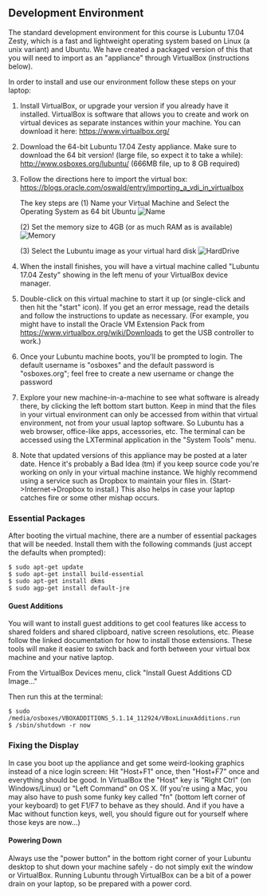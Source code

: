 ## Development Environment
The standard development environment for this course is Lubuntu 17.04 Zesty, which is a fast and lightweight operating system based on Linux (a unix variant) and Ubuntu.  We have created a packaged version of this that you will need to import as an "appliance" through VirtualBox (instructions below). 
 
In order to install and use our environment follow these steps on your laptop:

1. Install VirtualBox, or upgrade your version if you already have it installed.  VirtualBox is software that allows you to create and work on virtual devices as separate instances within your machine. You can download it here: https://www.virtualbox.org/
 
2. Download the 64-bit Lubuntu 17.04 Zesty appliance. Make sure to download the 64 bit version! (large file, so expect it to take a while): 
http://www.osboxes.org/lubuntu/ (666MB file, up to 8 GB required)

3. Follow the directions here to import the virtual box:
https://blogs.oracle.com/oswald/entry/importing_a_vdi_in_virtualbox

   The key steps are (1) Name your Virtual Machine and Select the Operating System as 64 bit Ubuntu
   ![Name](https://raw.githubusercontent.com/schatzlab/appliedgenomics2017/master/assignments/virtualbox/NameVirtualMachine.png)

   (2) Set the memory size to 4GB (or as much RAM as is available)
   ![Memory](https://raw.githubusercontent.com/schatzlab/appliedgenomics2017/master/assignments/virtualbox/MemorySize.png)

   (3) Select the Lubuntu image as your virtual hard disk
   ![HardDrive](https://raw.githubusercontent.com/schatzlab/appliedgenomics2017/master/assignments/virtualbox/Hard%20Disk.png)

4. When the install finishes, you will have a virtual machine called "Lubuntu 17.04 Zesty" showing in the left menu of your VirtualBox device manager.  

5. Double-click on this virtual machine to start it up (or single-click and then hit the "start" icon).  If you get an error message, read the details and follow the instructions to update as necessary.  (For example, you might have to install the Oracle VM Extension Pack from https://www.virtualbox.org/wiki/Downloads to get the USB controller to work.)

6. Once your Lubuntu machine boots, you'll be prompted to login.  The default username is "osboxes" and the default password is "osboxes.org"; feel free to create a new username or change the password

7. Explore your new machine-in-a-machine to see what software is already there, by clicking the left bottom start button.  Keep in mind that the files in your virtual environment can only be accessed from within that virtual environment, not from your usual laptop software.  So Lubuntu has a web browser, office-like apps, accessories, etc. The terminal can be accessed using the LXTerminal application in the "System Tools" menu.

8. Note that updated versions of this appliance may be posted at a later date. Hence it's probably a Bad Idea (tm) if you keep source code you're working on only in your virtual machine instance. We highly recommend using a service such as Dropbox to maintain your files in. (Start->Internet->Dropbox to install.)  This also helps in case your laptop catches fire or some other mishap occurs.

### Essential Packages

After booting the virtual machine, there are a number of essential packages that will be needed. Install them with the following commands (just accept the defaults when prompted):

```
$ sudo apt-get update
$ sudo apt-get install build-essential
$ sudo apt-get install dkms
$ sudo agp-get install default-jre
```

#### Guest Additions
You will want to install guest additions to get cool features like access to shared folders and shared clipboard, native screen resolutions, etc. Please follow the linked documentation for how to install those extensions.  These tools will make it easier to switch back and forth between your virtual box machine and your native laptop.

From the VirtualBox Devices menu, click "Install Guest Additions CD Image..."

Then run this at the terminal:

```
$ sudo /media/osboxes/VBOXADDITIONS_5.1.14_112924/VBoxLinuxAdditions.run
$ /sbin/shutdown -r now
```

### Fixing the Display
In case you boot up the appliance and get some weird-looking graphics instead of a nice login screen: Hit "Host+F1" once, then "Host+F7" once and everything should be good. In VirtualBox the "Host" key is "Right Ctrl" (on Windows/Linux) or "Left Command" on OS X. (If you're using a Mac, you may also have to push some funky key called "fn" (bottom left corner of your keyboard) to get F1/F7 to behave as they should. And if you have a Mac without function keys, well, you should figure out for yourself where those keys are now...)
 


#### Powering Down
Always use the "power button" in the bottom right corner of your Lubuntu desktop to shut down your machine safely - do not simply exit the window or VirtualBox.  Running Lubuntu through VirtualBox can be a bit of a power drain on your laptop, so be prepared with a power cord.  
 
